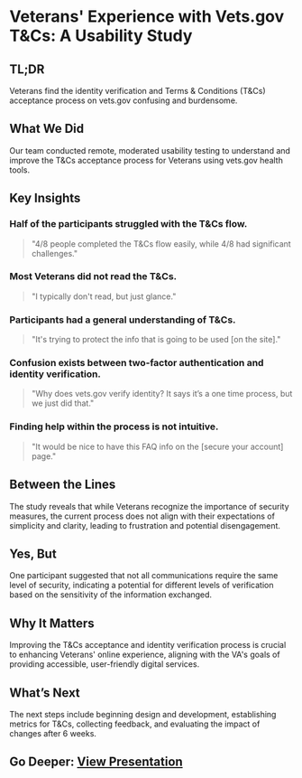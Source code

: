 # Veterans' Experience with Vets.gov T&Cs: A Usability Study

## TL;DR

Veterans find the identity verification and Terms & Conditions (T&Cs) acceptance process on vets.gov confusing and burdensome.

## What We Did

Our team conducted remote, moderated usability testing to understand and improve the T&Cs acceptance process for Veterans using vets.gov health tools.

## Key Insights

### Half of the participants struggled with the T&Cs flow.

> "4/8 people completed the T&Cs flow easily, while 4/8 had significant challenges."

### Most Veterans did not read the T&Cs.

> "I typically don't read, but just glance."

### Participants had a general understanding of T&Cs.

> "It's trying to protect the info that is going to be used [on the site]."

### Confusion exists between two-factor authentication and identity verification.

> "Why does vets.gov verify identity? It says it’s a one time process, but we just did that."

### Finding help within the process is not intuitive.

> "It would be nice to have this FAQ info on the [secure your account] page."

## Between the Lines

The study reveals that while Veterans recognize the importance of security measures, the current process does not align with their expectations of simplicity and clarity, leading to frustration and potential disengagement.

## Yes, But

One participant suggested that not all communications require the same level of security, indicating a potential for different levels of verification based on the sensitivity of the information exchanged.

## Why It Matters

Improving the T&Cs acceptance and identity verification process is crucial to enhancing Veterans' online experience, aligning with the VA's goals of providing accessible, user-friendly digital services.

## What’s Next

The next steps include beginning design and development, establishing metrics for T&Cs, collecting feedback, and evaluating the impact of changes after 6 weeks.

## Go Deeper: [View Presentation](https://github.com/department-of-veterans-affairs/va.gov-team/blob/master/products/identity/login/mhv/mhv-account-creation_2017/mhv-upgrade-research-readout-v1.1.pdf)
